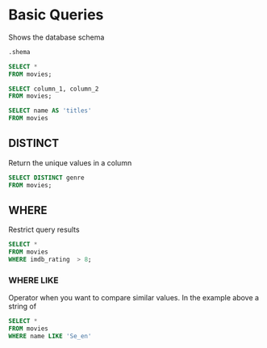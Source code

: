 
# Basic Queries


Shows the database schema
```sql
.shema
```


```sql
SELECT *
FROM movies;
```


```sql
SELECT column_1, column_2
FROM movies;
```

```sql
SELECT name AS 'titles'
FROM movies
```


## DISTINCT

Return the unique values in a column

```sql
SELECT DISTINCT genre
FROM movies;
```

## WHERE

Restrict query results 

```sql
SELECT *
FROM movies
WHERE imdb_rating  > 8;
```

### WHERE LIKE

Operator when you want to compare similar values. In the example above a string of 


```sql
SELECT *
FROM movies
WHERE name LIKE 'Se_en'
```
